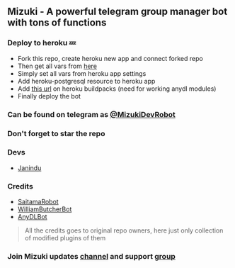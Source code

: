 ## Mizuki - A powerful telegram group manager bot with tons of functions

### Deploy to heroku 💤

- Fork this repo, create heroku new app and connect forked repo
- Then get all vars from [here](https://github.com/ImJanindu/Mizuki/blob/main/vars)
- Simply set all vars from heroku app settings
- Add heroku-postgresql resource to heroku app
- Add [this url](https://github.com/jonathanong/heroku-buildpack-ffmpeg-latest) on heroku buildpacks (need for working anydl modules)
- Finally deploy the bot

### Can be found on telegram as [@MizukiDevRobot](https://t.me/MizukiDevRobot)

### Don't forget to star the repo

### Devs

- [Janindu](https://t.me/ImJanindu)

### Credits

- [SaitamaRobot](https://github.com/AnimeKaizoku/SaitamaRobot)
- [WilliamButcherBot](https://github.com/thehamkercat/WilliamButcherBot)
- [AnyDLBot](https://github.com/SpEcHiDe/AnyDLBot)

> All the credits goes to original repo owners, here just only collection of modified plugins of them

### Join Mizuki updates [channel](https://t.me/MizukiUpdatesOfficial) and support [group](https://t.me/MizukiSupportOfficial)


